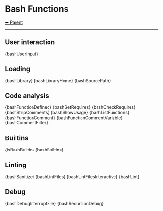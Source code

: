 # Bash Functions

<!-- TEMPLATE header 2 -->
[⬅ Parent ](../index.md)
<hr />

## User interaction

{bashUserInput}

## Loading

{bashLibrary}
{bashLibraryHome}
{bashSourcePath}

## Code analysis

{bashFunctionDefined}
{bashGetRequires}
{bashCheckRequires}
{bashStripComments}
{bashShowUsage}
{bashListFunctions}
{bashFunctionComment}
{bashFunctionCommentVariable}
{bashCommentFilter}

## Builtins

{isBashBuiltin}
{bashBuiltins}

## Linting

{bashSanitize}
{bashLintFiles}
{bashLintFilesInteractive}
{bashLint}

## Debug

{bashDebugInterruptFile}
{bashRecursionDebug}

